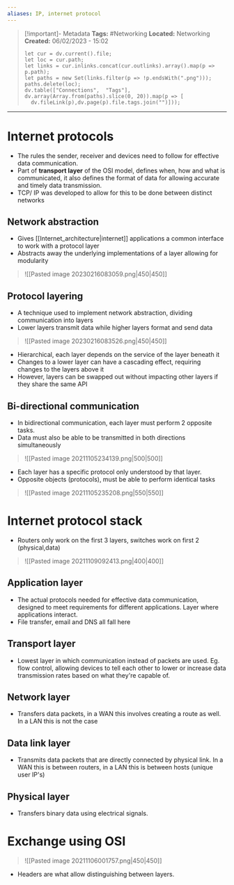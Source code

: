 ```yaml
---
aliases: IP, internet protocol 
---
```


> [!important]- Metadata
> **Tags:** #Networking 
> **Located:** Networking
> **Created:** 06/02/2023 - 15:02
> ```dataviewjs
>let cur = dv.current().file;
>let loc = cur.path;
>let links = cur.inlinks.concat(cur.outlinks).array().map(p => p.path);
>let paths = new Set(links.filter(p => !p.endsWith(".png")));
>paths.delete(loc);
>dv.table(["Connections",  "Tags"], dv.array(Array.from(paths).slice(0, 20)).map(p => [
>   dv.fileLink(p),dv.page(p).file.tags.join("")]));
> ```

___
# Internet protocols
- The rules the sender, receiver and devices need to follow for effective data communication.
- Part of **transport layer** of the OSI model, defines when, how and what is communicated,  it also defines the format of data for allowing accurate and timely data transmission.
- TCP/ IP was developed to allow for this to be done between distinct networks

## Network abstraction
- Gives [[Internet_architecture|internet]] applications a common interface to work with a protocol layer 
- Abstracts away the underlying implementations of a layer allowing for modularity 

> ![[Pasted image 20230216083059.png|450|450]]

## Protocol layering
- A technique used to implement network abstraction, dividing communication into layers 
- Lower layers transmit data while higher layers format and send data

> ![[Pasted image 20230216083526.png|450|450]]

- Hierarchical, each layer depends on the service of the layer beneath it
- Changes to a lower layer can have a cascading effect, requiring changes to the layers above it 
- However, layers can be swapped out without impacting other layers if they share the same API 

## Bi-directional communication
- In bidirectional communication, each layer must perform 2 opposite tasks.
- Data must also be able to be transmitted in both directions simultaneously 

> ![[Pasted image 20211105234139.png|500|500]] 

- Each layer has a specific protocol only understood by that layer.
- Opposite objects (protocols), must be able to perform identical tasks

> ![[Pasted image 20211105235208.png|550|550]]

# Internet protocol stack
- Routers only work on the first 3 layers, switches work on first 2 (physical,data)

> ![[Pasted image 20211109092413.png|400|400]]

## Application layer
- The actual protocols needed for effective data communication, designed to meet requirements for different applications. Layer where applications interact.
- File transfer, email and DNS all fall here
## Transport layer
- Lowest layer in which communication instead of packets are used. Eg. flow control, allowing devices to tell each other to lower or increase data transmission rates based on what they're capable of.
## Network layer
- Transfers data packets, in a WAN this involves creating a route as well. In a LAN this is not the case
## Data link layer
- Transmits data packets that are directly connected by physical link. In a WAN this is between routers, in a LAN this is between hosts (unique user IP's)
## Physical layer 
- Transfers binary data using electrical signals.


# Exchange using OSI

> ![[Pasted image 20211106001757.png|450|450]]

- Headers are what allow distinguishing between layers.
